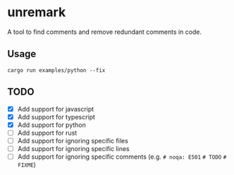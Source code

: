 # unremark

A tool to find comments and remove redundant comments in code.


## Usage
```
cargo run examples/python --fix
```

## TODO
- [x] Add support for javascript
- [x] Add support for typescript
- [x] Add support for python
- [ ] Add support for rust
- [ ] Add support for ignoring specific files
- [ ] Add support for ignoring specific lines
- [ ] Add support for ignoring specific comments (e.g. `# noqa: E501` `# TODO` `# FIXME`)
